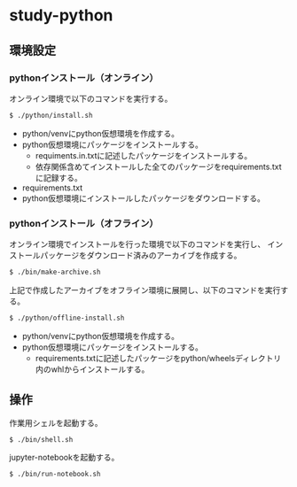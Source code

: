 study-python
============

環境設定
--------

### pythonインストール（オンライン）

オンライン環境で以下のコマンドを実行する。

```sh
$ ./python/install.sh
```

* python/venvにpython仮想環境を作成する。
* python仮想環境にパッケージをインストールする。
  * requiments.in.txtに記述したパッケージをインストールする。
  * 依存関係含めてインストールした全てのパッケージをrequirements.txtに記録する。
* requirements.txt
* python仮想環境にインストールしたパッケージをダウンロードする。


### pythonインストール（オフライン）

オンライン環境でインストールを行った環境で以下のコマンドを実行し、
インストールパッケージをダウンロード済みのアーカイブを作成する。

```sh
$ ./bin/make-archive.sh
```

上記で作成したアーカイブをオフライン環境に展開し、以下のコマンドを実行する。

```sh
$ ./python/offline-install.sh
```

* python/venvにpython仮想環境を作成する。
* python仮想環境にパッケージをインストールする。
  * requirements.txtに記述したパッケージをpython/wheelsディレクトリ内のwhlからインストールする。


操作
----

作業用シェルを起動する。

```sh
$ ./bin/shell.sh
```

jupyter-notebookを起動する。

```sh
$ ./bin/run-notebook.sh
```
